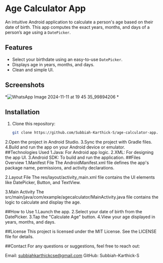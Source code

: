 # Age Calculator App

An intuitive Android application to calculate a person's age based on their date of birth. This app computes the exact years, months, and days of a person’s age using a `DatePicker`.

## Features

- Select your birthdate using an easy-to-use `DatePicker`.
- Displays age in years, months, and days.
- Clean and simple UI.

## Screenshots

*![WhatsApp Image 2024-11-11 at 19 45 35_99894206](https://github.com/user-attachments/assets/095c7f88-e590-4763-a58e-f9eef44ba3be)
*

## Installation

1. Clone this repository:
   ```bash
   git clone https://github.com/Subbiah-Karthick-S/age-calculator-app.git
2.Open the project in Android Studio.
3.Sync the project with Gradle files.
4.Build and run the app on your Android device or emulator.
##Technologies Used
1.Java: For Android app logic.
2.XML: For designing the app UI.
3.Android SDK: To build and run the application.
##Files Overview
1.Manifest File
The AndroidManifest.xml file defines the app's package name, permissions, and activity declarations.

2.Layout File
The res/layout/activity_main.xml file contains the UI elements like DatePicker, Button, and TextView.

3.Main Activity
The src/main/java/com/example/agecalculator/MainActivity.java file contains the logic to calculate and display the age.

##How to Use
1.Launch the app.
2.Select your date of birth from the DatePicker.
3.Tap the "Calculate Age" button.
4.View your age displayed in years, months, and days.

##License
This project is licensed under the MIT License. See the LICENSE file for details.

##Contact
For any questions or suggestions, feel free to reach out:

Email: subbiahkarthickcse@gmail.com
GitHub: Subbiah-Karthick-S


